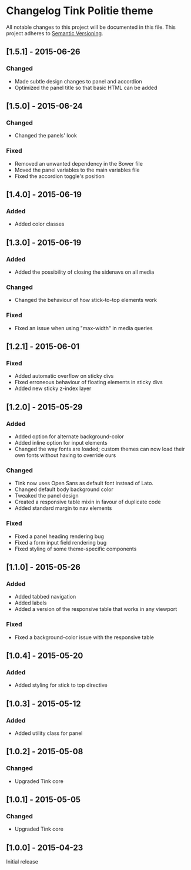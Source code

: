 # Changelog Tink Politie theme

All notable changes to this project will be documented in this file.
This project adheres to [Semantic Versioning](http://semver.org/).

<!--
## [Unreleased] - [unreleased]

### Added
### Changed
### Deprecated
### Removed
### Fixed
### Security
-->



## [1.5.1] - 2015-06-26

### Changed
- Made subtle design changes to panel and accordion
- Optimized the panel title so that basic HTML can be added



## [1.5.0] - 2015-06-24

### Changed
- Changed the panels' look

### Fixed
- Removed an unwanted dependency in the Bower file
- Moved the panel variables to the main variables file
- Fixed the accordion toggle's position



## [1.4.0] - 2015-06-19

### Added
- Added color classes



## [1.3.0] - 2015-06-19

### Added
- Added the possibility of closing the sidenavs on all media

### Changed
- Changed the behaviour of how stick-to-top elements work

### Fixed
- Fixed an issue when using "max-width" in media queries



## [1.2.1] - 2015-06-01

### Fixed
- Added automatic overflow on sticky divs
- Fixed erroneous behaviour of floating elements in sticky divs
- Added new sticky z-index layer



## [1.2.0] - 2015-05-29

### Added
- Added option for alternate background-color
- Added inline option for input elements
- Changed the way fonts are loaded; custom themes can now load their own fonts without having to override ours

### Changed
- Tink now uses Open Sans as default font instead of Lato.
- Changed default body background color
- Tweaked the panel design
- Created a responsive table mixin in favour of duplicate code
- Added standard margin to nav elements

### Fixed
- Fixed a panel heading rendering bug
- Fixed a form input field rendering bug
- Fixed styling of some theme-specific components



## [1.1.0] - 2015-05-26

### Added
- Added tabbed navigation
- Added labels
- Added a version of the responsive table that works in any viewport

### Fixed
- Fixed a background-color issue with the responsive table



## [1.0.4] - 2015-05-20

### Added
- Added styling for stick to top directive



## [1.0.3] - 2015-05-12

### Added
- Added utility class for panel



## [1.0.2] - 2015-05-08

### Changed
- Upgraded Tink core



## [1.0.1] - 2015-05-05

### Changed
- Upgraded Tink core



## [1.0.0] - 2015-04-23

Initial release
